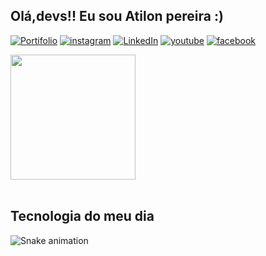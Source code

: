 ## Olá,devs!! Eu sou Atilon pereira :)<br>
  [![Portifolio](https://img.shields.io/badge/website-000000?style=for-the-badge&logo=About.me&logoColor=white)](https://)
  [![instagram](https://img.shields.io/badge/Instagram-E4405F?style=for-the-badge&logo=instagram&logoColor=white)]()
  [![LinkedIn](https://img.shields.io/badge/LinkedIn-0077B5?style=for-the-badge&logo=linkedin&logoColor=white)]()
  [![youtube](https://img.shields.io/badge/YouTube-FF0000?style=for-the-badge&logo=youtube&logoColor=white)]()
  [![facebook](https://img.shields.io/badge/Facebook-1877F2?style=for-the-badge&logo=facebook&logoColor=white)]()
<div>
  <img  height="200em" src="https://github-readme-stats.vercel.app/api?username=pereirasantan&show_icons=true&theme=react&include_all_commits=true&count_private=true"/>
</div>
<br>
<h2>Tecnologia do meu dia</h2>

![Snake animation](https://github.com/LuigiGF/LuigiGF/blob/output/github-contribution-grid-snake.svg)
